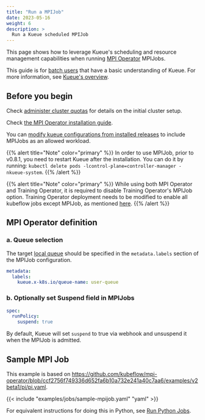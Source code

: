 ```yaml
---
title: "Run a MPIJob"
date: 2023-05-16
weight: 6
description: >
  Run a Kueue scheduled MPIJob
---
```


This page shows how to leverage Kueue's scheduling and resource management capabilities when running [MPI Operator](https://www.kubeflow.org/docs/components/training/mpi/) MPIJobs.

This guide is for [batch users](/docs/tasks#batch-user) that have a basic understanding of Kueue. For more information, see [Kueue's overview](/docs/overview).

## Before you begin

Check [administer cluster quotas](/docs/tasks/manage/administer_cluster_quotas) for details on the initial cluster setup.

Check [the MPI Operator installation guide](https://github.com/kubeflow/mpi-operator#installation).

You can [modify kueue configurations from installed releases](/docs/installation#install-a-custom-configured-released-version) to include MPIJobs as an allowed workload.

{{% alert title="Note" color="primary" %}}
In order to use MPIJob, prior to v0.8.1, you need to restart Kueue after the installation.
You can do it by running: `kubectl delete pods -lcontrol-plane=controller-manager -nkueue-system`.
{{% /alert %}}

{{% alert title="Note" color="primary" %}}
While using both MPI Operator and Training Operator, it is required to disable Training Operator's MPIJob option.
Training Operator deployment needs to be  modified to enable all kubeflow jobs except MPIJob, as mentioned [here](https://github.com/kubeflow/training-operator/issues/1777).
{{% /alert %}}

## MPI Operator definition

### a. Queue selection

The target [local queue](/docs/concepts/local_queue) should be specified in the `metadata.labels` section of the MPIJob configuration.

```yaml
metadata:
  labels:
    kueue.x-k8s.io/queue-name: user-queue
```

### b. Optionally set Suspend field in MPIJobs

```yaml
spec:
  runPolicy:
    suspend: true
```

By default, Kueue will set `suspend` to true via webhook and unsuspend it when the MPIJob is admitted.

## Sample MPI Job

This example is based on https://github.com/kubeflow/mpi-operator/blob/ccf2756f749336d652fa6b10a732e241a40c7aa6/examples/v2beta1/pi/pi.yaml.

{{< include "examples/jobs/sample-mpijob.yaml" "yaml" >}}

For equivalent instructions for doing this in Python, see [Run Python Jobs](/docs/tasks/run/python_jobs/#mpi-operator-job).
